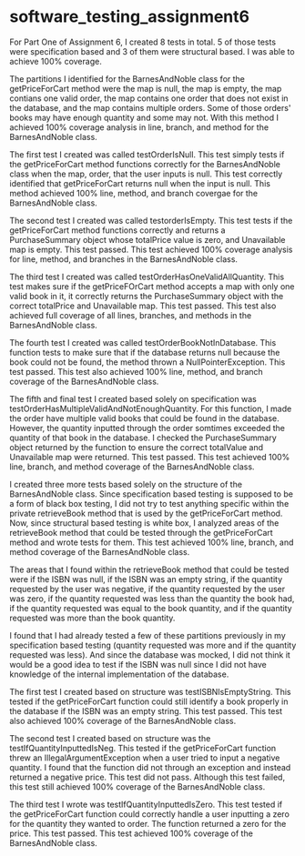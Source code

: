 # software_testing_assignment6

For Part One of Assignment 6, I created 8 tests in total. 5 of those tests were specification based and 3 of them were structural based. I was able to achieve 100% coverage. 

The partitions I identified for the BarnesAndNoble class for the getPriceForCart method were the map is null, the map is empty, the map contians one valid order, the map contains one order that does not exist in the database, and the map contains multiple orders. Some of those orders' books may have enough quantity and some may not. With this method I achieved 100% coverage analysis in line, branch, and method for the BarnesAndNoble class.

The first test I created was called testOrderIsNull. This test simply tests if the getPriceForCart method functions correctly for the BarnesAndNoble class when the map, order,
that the user inputs is null. This test correctly identified that getPriceForCart returns null when the input is null. This 
method achieved 100% line, method, and branch covergae for the BarnesAndNoble class.

The second test I created was called testorderIsEmpty. This test tests if the getPriceForCart method functions correctly and returns a PurchaseSummary object whose 
totalPrice value is zero, and Unavailable map is empty. This test passed. This test achieved 100% coverage analysis for line,
method, and branches in the BarnesAndNoble class.

The third test I created was called testOrderHasOneValidAllQuantity. This test makes sure if the getPriceFOrCart method accepts a map with only one valid book in it, it 
correctly returns the PurchaseSummary object with the correct totalPrice and Unavailable map. This test passed. This test
also achieved full coverage of all lines, branches, and methods in the BarnesAndNoble class.

The fourth test I created was called testOrderBookNotInDatabase. This function tests to make sure that if the database returns null because the book could not be found, the method thrown a NullPointerException. This test passed. This test 
also achieved 100% line, method, and branch coverage of the BarnesAndNoble class.

The fifth and final test I created based solely on specification was testOrderHasMultipleValidAndNotEnoughQuantity. For this function, I made the order have 
multiple valid books that could be found in the database. However, the quantity inputted through the order somtimes exceeded the quantity of that book in the database. 
I checked the PurchaseSummary object returned by the function to ensure the correct totalValue and Unavailable map were returned. This test passed. This test achieved 100% line, branch, and method coverage of the BarnesAndNoble class.

I created three more tests based solely on the structure of the BarnesAndNoble class. Since specification based testing is supposed to be a form of black box testing, I 
did not try to test anything specific within the private retrieveBook method that is used by the getPriceForCart method. Now, since structural based testing is white box,
I analyzed areas of the retrieveBook method that could be tested through the getPriceForCart method and wrote tests for them.
This test achieved 100% line, branch, and method coverage of the BarnesAndNoble class.

The areas that I found within the retrieveBook method that could be tested were if the ISBN was null, if the ISBN was an empty string, if the quantity requested by the 
user was negative, if the quantity requested by the user was zero, if the quantity requested was less than the quantity the book had, if the quantity requested was equal 
to the book quantity, and if the quantity requested was more than the book quantity.

I found that I had already tested a few of these partitions previously in my specification based testing (quantity requested was more and if the quantity requested was less).
And since the database was mocked, I did not think it would be a good idea to test if the ISBN was null since I did not have knowledge of the internal implementation of the 
database. 

The first test I created based on structure was testISBNIsEmptyString. This tested if the getPriceForCart function could still identify a book properly in the database
if the ISBN was an empty string. This test passed. This test also achieved 100% coverage of the BarnesAndNoble class.

The second test I created based on structure was the testIfQuantityInputtedIsNeg. This tested if the getPriceForCart function threw an IllegalArgumentException when a user 
tried to input a negative quantity. I found that the function did not through an exception and instead returned a negative price. This test did not pass. Although this test failed, this test still achieved 100% coverage of the BarnesAndNoble class.

The third test I wrote was testIfQuantityInputtedIsZero. This test tested if the getPriceForCart function could correctly handle a user inputting a zero for the quantity
they wanted to order. The function returned a zero for the price. This test passed. This test achieved 100% coverage of the 
BarnesAndNoble class. 

